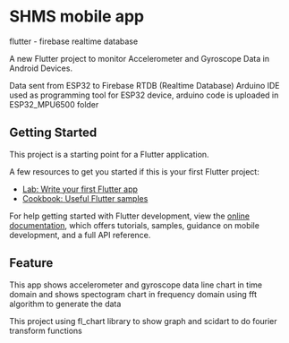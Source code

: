 # SHMS mobile app

flutter - firebase realtime database

A new Flutter project to monitor Accelerometer and Gyroscope Data in Android Devices.

Data sent from ESP32 to Firebase RTDB (Realtime Database)
Arduino IDE used as programming tool for ESP32 device, arduino code is uploaded in ESP32_MPU6500 folder 


## Getting Started

This project is a starting point for a Flutter application.

A few resources to get you started if this is your first Flutter project:

- [Lab: Write your first Flutter app](https://docs.flutter.dev/get-started/codelab)
- [Cookbook: Useful Flutter samples](https://docs.flutter.dev/cookbook)

For help getting started with Flutter development, view the
[online documentation](https://docs.flutter.dev/), which offers tutorials,
samples, guidance on mobile development, and a full API reference.

## Feature

This app shows accelerometer and gyroscope data line chart in time domain 
and shows spectogram chart in frequency domain using fft algorithm to generate the data

This project using fl_chart library to show graph and scidart to do fourier transform functions 


